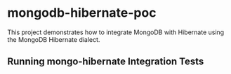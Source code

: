 # mongodb-hibernate-poc

This project demonstrates how to integrate MongoDB with Hibernate using the MongoDB Hibernate dialect.

## Running mongo-hibernate Integration Tests 
